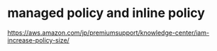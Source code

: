 # managed policy and inline policy
https://aws.amazon.com/jp/premiumsupport/knowledge-center/iam-increase-policy-size/